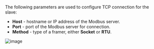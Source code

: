 The following parameters are used to configure TCP connection for the slave:

- **Host** - hostname or IP address of the Modbus server.
- **Port** - port of the Modbus server for connection.
- **Method** - type of a framer, either **Socket** or **RTU**.

![image](/images/gateway/modbus-connector/tcp-server-connection-section.png)
